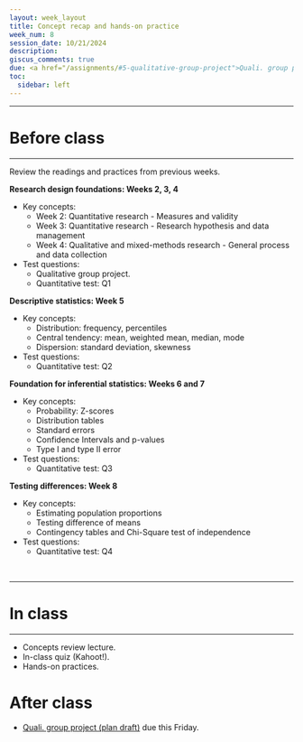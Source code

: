 ```yaml
---
layout: week_layout
title: Concept recap and hands-on practice
week_num: 8
session_date: 10/21/2024
description:
giscus_comments: true
due: <a href="/assignments/#5-qualitative-group-project">Quali. group project (plan draft)</a>
toc:
  sidebar: left
---
```


---
# Before class
---

Review the readings and practices from previous weeks.

**Research design foundations: Weeks 2, 3, 4**

- Key concepts:
  - Week 2: Quantitative research - Measures and validity
  - Week 3: Quantitative research - Research hypothesis and data management	
  - Week 4: Qualitative and mixed-methods research - General process and data collection
- Test questions: 
  - Qualitative group project.
  - Quantitative test: Q1

**Descriptive statistics: Week 5**

- Key concepts:
  - Distribution: frequency, percentiles
  - Central tendency: mean, weighted mean, median, mode
  - Dispersion: standard deviation, skewness
- Test questions: 
  - Quantitative test: Q2

**Foundation for inferential statistics: Weeks 6 and 7**

- Key concepts:
  - Probability: Z-scores
  - Distribution tables
  - Standard errors
  - Confidence Intervals and p-values
  - Type I and type II error
- Test questions: 
  - Quantitative test: Q3

**Testing differences: Week 8**

- Key concepts:
  - Estimating population proportions
  - Testing difference of means
  - Contingency tables and Chi-Square test of independence
- Test questions: 
  - Quantitative test: Q4

<br>

---
# In class
---

- Concepts review lecture.
- In-class quiz (Kahoot!).
- Hands-on practices.

# After class

- <a href="/assignments/#5-qualitative-group-project">Quali. group project (plan draft)</a> due this Friday.
